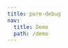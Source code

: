 ```yaml
---
title: pure-debug
nav:
  title: Demo
  path: /demo
---
```


<code src="../examples/pure.tsx"></code>
